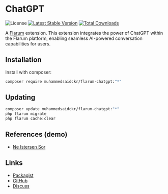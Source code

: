 # ChatGPT

![License](https://img.shields.io/badge/license-MIT-blue.svg) [![Latest Stable Version](https://img.shields.io/packagist/v/muhammedsaidckr/flarum-chatgpt.svg)](https://packagist.org/packages/muhammedsaidckr/flarum-chatgpt) [![Total Downloads](https://img.shields.io/packagist/dt/muhammedsaidckr/flarum-chatgpt.svg)](https://packagist.org/packages/muhammedsaidckr/flarum-chatgpt)

A [Flarum](http://flarum.org) extension. This extension integrates the power of ChatGPT within the Flarum platform, enabling seamless AI-powered conversation capabilities for users.

## Installation

Install with composer:

```sh
composer require muhammedsaidckr/flarum-chatgpt:"*"
```

## Updating

```sh
composer update muhammedsaidckr/flarum-chatgpt:"*"
php flarum migrate
php flarum cache:clear
```

## References (demo)
- [Ne Istersen Sor](https://neistersensor.com/)



## Links

- [Packagist](https://packagist.org/packages/muhammedsaidckr/flarum-chatgpt)
- [GitHub](https://github.com/muhammedsaidckr/flarum-chatgpt)
- [Discuss](https://discuss.flarum.org/d/PUT_DISCUSS_SLUG_HERE)
